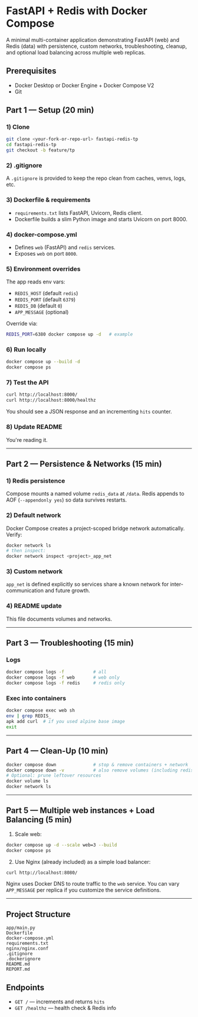 # FastAPI + Redis with Docker Compose

A minimal multi-container application demonstrating FastAPI (web) and Redis (data) with persistence, custom networks, troubleshooting, cleanup, and optional load balancing across multiple web replicas.

## Prerequisites
- Docker Desktop or Docker Engine + Docker Compose V2
- Git

## Part 1 — Setup (20 min)

### 1) Clone
```bash
git clone <your-fork-or-repo-url> fastapi-redis-tp
cd fastapi-redis-tp
git checkout -b feature/tp
```

### 2) .gitignore
A `.gitignore` is provided to keep the repo clean from caches, venvs, logs, etc.

### 3) Dockerfile & requirements
- `requirements.txt` lists FastAPI, Uvicorn, Redis client.
- Dockerfile builds a slim Python image and starts Uvicorn on port 8000.

### 4) docker-compose.yml
- Defines `web` (FastAPI) and `redis` services.
- Exposes `web` on port `8000`.

### 5) Environment overrides
The app reads env vars:
- `REDIS_HOST` (default `redis`)
- `REDIS_PORT` (default `6379`)
- `REDIS_DB` (default `0`)
- `APP_MESSAGE` (optional)

Override via:
```bash
REDIS_PORT=6380 docker compose up -d   # example
```

### 6) Run locally
```bash
docker compose up --build -d
docker compose ps
```

### 7) Test the API
```bash
curl http://localhost:8000/
curl http://localhost:8000/healthz
```
You should see a JSON response and an incrementing `hits` counter.

### 8) Update README
You're reading it.

---

## Part 2 — Persistence & Networks (15 min)

### 1) Redis persistence
Compose mounts a named volume `redis_data` at `/data`. Redis appends to AOF (`--appendonly yes`) so data survives restarts.

### 2) Default network
Docker Compose creates a project-scoped bridge network automatically. Verify:
```bash
docker network ls
# then inspect:
docker network inspect <project>_app_net
```

### 3) Custom network
`app_net` is defined explicitly so services share a known network for inter-communication and future growth.

### 4) README update
This file documents volumes and networks.

---

## Part 3 — Troubleshooting (15 min)

### Logs
```bash
docker compose logs -f           # all
docker compose logs -f web       # web only
docker compose logs -f redis     # redis only
```

### Exec into containers
```bash
docker compose exec web sh
env | grep REDIS_
apk add curl  # if you used alpine base image
exit
```

---

## Part 4 — Clean-Up (10 min)
```bash
docker compose down              # stop & remove containers + network
docker compose down -v           # also remove volumes (including redis_data)
# Optional: prune leftover resources
docker volume ls
docker network ls
```

---

## Part 5 — Multiple web instances + Load Balancing (5 min)

1) Scale web:
```bash
docker compose up -d --scale web=3 --build
docker compose ps
```
2) Use Nginx (already included) as a simple load balancer:
```bash
curl http://localhost:8080/
```
Nginx uses Docker DNS to route traffic to the `web` service. You can vary `APP_MESSAGE` per replica if you customize the service definitions.

---

## Project Structure
```
app/main.py
Dockerfile
docker-compose.yml
requirements.txt
nginx/nginx.conf
.gitignore
.dockerignore
README.md
REPORT.md
```

## Endpoints
- `GET /` — increments and returns `hits`
- `GET /healthz` — health check & Redis info

